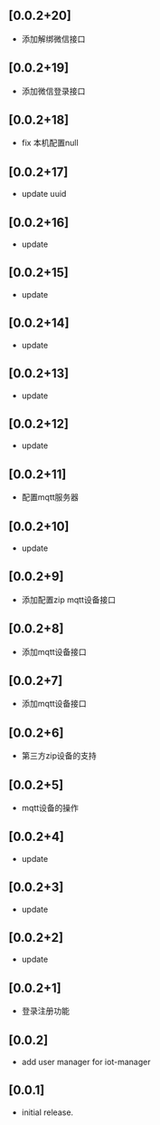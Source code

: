 ## [0.0.2+20]

* 添加解绑微信接口

## [0.0.2+19]

* 添加微信登录接口

## [0.0.2+18]

* fix 本机配置null

## [0.0.2+17]

* update uuid

## [0.0.2+16]

* update

## [0.0.2+15]

* update

## [0.0.2+14]

* update

## [0.0.2+13]

* update

## [0.0.2+12]

* update

## [0.0.2+11]

* 配置mqtt服务器

## [0.0.2+10]

* update

## [0.0.2+9]

* 添加配置zip mqtt设备接口

## [0.0.2+8]

* 添加mqtt设备接口

## [0.0.2+7]

* 添加mqtt设备接口

## [0.0.2+6]

* 第三方zip设备的支持

## [0.0.2+5]

* mqtt设备的操作

## [0.0.2+4]

* update

## [0.0.2+3]

* update

## [0.0.2+2]

* update

## [0.0.2+1]

* 登录注册功能

## [0.0.2]

* add user manager for iot-manager

## [0.0.1]

* initial release.
